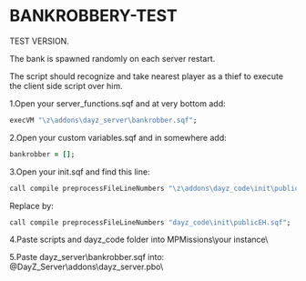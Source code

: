 # BANKROBBERY-TEST

TEST VERSION.

The bank is spawned randomly on each server restart.

The script should recognize and take nearest player as a thief to execute the client side script over him.



1.Open your server_functions.sqf and at very bottom add:

```ruby
execVM "\z\addons\dayz_server\bankrobber.sqf";
```

2.Open your custom variables.sqf and in somewhere add:
```ruby
bankrobber = [];
```

3.Open your init.sqf and find this line:
```ruby
call compile preprocessFileLineNumbers "\z\addons\dayz_code\init\publicEH.sqf";
```
Replace by:
```ruby
call compile preprocessFileLineNumbers "dayz_code\init\publicEH.sqf";
```

4.Paste scripts and dayz_code folder into MPMissions\your instance\

5.Paste dayz_server\bankrobber.sqf into: @DayZ_Server\addons\dayz_server.pbo\
